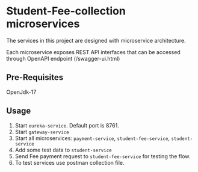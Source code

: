 # Student-Fee-collection microservices

The services in this project are designed with microservice architecture.

Each microservice exposes REST API interfaces that can be accessed through OpenAPI endpoint (/swagger-ui.html)

## Pre-Requisites
OpenJdk-17

## Usage
 1. Start `eureka-service`. Default port is 8761.
 2. Start `gateway-service`
 3. Start all microservices: `payment-service`, `student-fee-service`, `student-service`
 4. Add some test data to `student-service`
 5. Send Fee payment request to `student-fee-service` for testing the flow.
 6. To test services use postman collection file.
